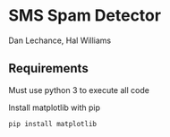 # SMS Spam Detector
Dan Lechance, Hal Williams 

## Requirements
Must use python 3 to execute all code 

Install matplotlib with pip 

``` pip install matplotlib ```